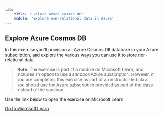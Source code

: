 ```yaml
---
lab:
    title: 'Explore Azure Cosmos DB'
    module: 'Explore non-relational data in Azure'
---
```

## Explore Azure Cosmos DB

In this exercise you'll provision an Azure Cosmos DB database in your Azure subscription, and explore the various ways you can use it to store non-relational data.

> **Note**: The exercise is part of a module on Microsoft Learn, and includes an option to use a *sandbox* Azure subscription. However, if you are completing this exercise as part of an instructor-led class, you should use the Azure subscription provided as part of the class instead of the sandbox.

Use the link below to open the exercise on Microsoft Learn.

[Go to Microsoft Learn](https://docs.microsoft.com/learn/modules/explore-fundamentals-data-visualization/5-exercise-power-bi)